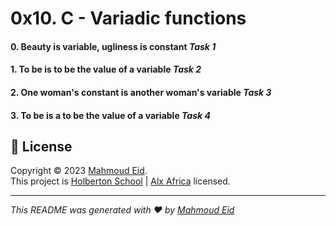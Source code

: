 # __0x10. C - Variadic functions__

#### 0. Beauty is variable, ugliness is constant     _Task 1_
#### 1. To be is to be the value of a variable       _Task 2_
#### 2. One woman's constant is another woman's variable      _Task 3_
#### 3. To be is a to be the value of a variable     _Task 4_




## 📝 License

Copyright © 2023 [Mahmoud Eid](https://github.com/Mado007).<br />
This project is [Holberton School](https://github.com/holbertonschool) | [Alx Africa](https://www.alxafrica.com/)  licensed.

---

_This README was generated with ❤️ by [Mahmoud Eid](https://github.com/Mado007)_
